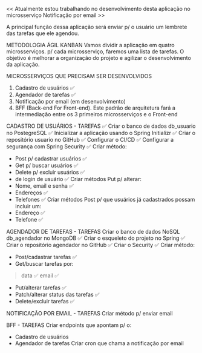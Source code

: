 << Atualmente estou trabalhando no desenvolvimento desta aplicação no microsserviço  Notificação por email >>

A principal função dessa aplicação será enviar p/ o usuário um lembrete das tarefas que ele agendou.

METODOLOGIA ÁGIL KANBAN
Vamos dividir a aplicação em quatro microsserviços. p/ cada microsserviço, faremos uma lista de tarefas. O objetivo é melhorar a organização do projeto e agilizar o desenvolvimento da aplicação.

MICROSSERVIÇOS QUE PRECISAM SER DESENVOLVIDOS
1) Cadastro de usuários ✅
2) Agendador de tarefas ✅
3) Notificação por email (em desenvolvimento)
4) BFF (Back-end For Front-end). Este padrão de arquitetura fará a intermediação entre os 3 primeiros microsserviços e o Front-end

CADASTRO DE USUÁRIOS - TAREFAS ✅
Criar o banco de dados db_usuario no PostegreSQL ✅
Inicializar a aplicação usando o Spring Initializr ✅
Criar o repositório usuario no GitHub ✅
Configurar o CI/CD ✅
Configurar a segurança com Spring Security ✅
Criar método:
- Post p/ cadastrar usuários ✅
- Get p/ buscar usuários ✅
- Delete p/ excluir usuários ✅
- de login de usuário ✅
Criar métodos Put p/ alterar:
- Nome, email e senha ✅
- Endereços ✅
- Telefones ✅
Criar métodos Post p/ que usuários já cadastrados possam incluir um:
- Endereço ✅
- Telefone ✅

AGENDADOR DE TAREFAS - TAREFAS
Criar o banco de dados NoSQL db_agendador no MongoDB ✅
Criar o esqueleto do projeto no Spring ✅
Criar o repositório agendador no GitHub ✅
Criar o Security ✅
Criar método:
- Post/cadastrar tarefas ✅
- Get/buscar tarefas por:
> data ✅
> email ✅
- Put/alterar tarefas ✅
- Patch/alterar status das tarefas ✅
- Delete/excluir tarefas ✅

NOTIFICAÇÃO POR EMAIL - TAREFAS
Criar método p/ enviar email

BFF - TAREFAS
Criar endpoints que apontam p/ o: 
- Cadastro de usuários
- Agendador de tarefas
Criar cron que chama a notificação por email
